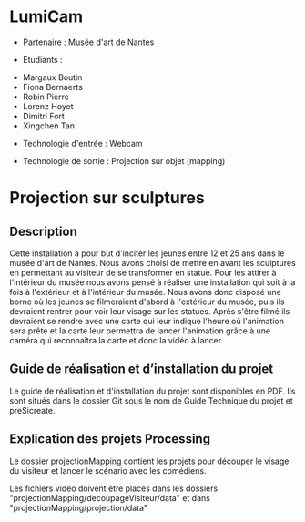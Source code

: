 # LumiCam

- Partenaire : Musée d'art de Nantes

- Etudiants : 
* Margaux Boutin
* Fiona Bernaerts
* Robin Pierre
* Lorenz Hoyet
* Dimitri Fort
* Xingchen Tan

- Technologie d'entrée : Webcam

- Technologie de sortie : Projection sur objet (mapping)

  

# Projection sur sculptures

## Description

Cette installation a pour but d'inciter les jeunes entre 12 et 25 ans dans le musée d'art de Nantes. Nous avons choisi de mettre en avant les sculptures en permettant au visiteur de se transformer en statue. Pour les attirer à l'intérieur du musée nous avons pensé à réaliser une installation qui soit à la fois à l'extérieur et à l'intérieur du musée. Nous avons donc disposé une borne où les jeunes se filmeraient d'abord à l'extérieur du musée, puis ils devraient rentrer pour voir leur visage sur les statues. Après s'être filmé ils devraient se rendre avec une carte qui leur indique l'heure où l'animation sera prête et la carte leur permettra de lancer l'animation grâce à une caméra qui reconnaîtra la carte et donc la vidéo à lancer.

## Guide de réalisation et d’installation du projet

Le guide de réalisation et d'installation du projet sont disponibles en PDF.
Ils sont situés dans le dossier Git sous le nom de Guide Technique du projet et preSicreate.
## Explication des projets Processing

Le dossier projectionMapping contient les projets pour découper le visage du visiteur et lancer le scénario avec les comédiens.

Les fichiers vidéo doivent être placés dans les dossiers "projectionMapping/decoupageVisiteur/data" et dans "projectionMapping/projection/data"